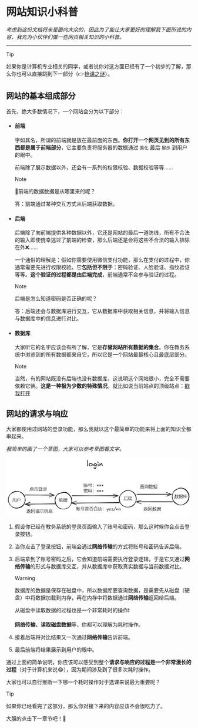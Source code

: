 # 网站知识小科普

*考虑到这份文档将来是面向大众的，因此为了能让大家更好的理解我下面所说的内容，我先为小伙伴们做一些网页相关知识的小科普。*

---

> [!tip]
>
> 如果你是计算机专业相关的同学，或者说你对这方面已经有了一个初步的了解，那么你也可以直接跳到下一部分（👉[抢课之谜](/select-course/mystery)）。

## 网站的基本组成部分

首先，绝大多数情况下，一个网站会分为以下部分：

- #### 前端

  字如其名，所谓的前端就是放在最前面的东西。**你打开一个网页见到的所有东西都是属于前端部分**，它主要负责将服务器的数据通过 `美化` 最后 `展示` 到用户的眼中。

  前端除了展示数据以外，还会有一系列的权限校验、数据校验等等……

  > [!note]
  >
  > 🤔前端的数据数据是从哪里来的呢？
  >
  > 答：前端通过某种交互方式从后端获取数据。

- #### 后端

  后端除了向前端提供各种数据以外，它还是网站的最后一道防线，所有不合法的输入即使侥幸逃过了前端的检查，那么后端还是会将这些不合法的输入排除在外❌……

  一个通俗的理解是：假如你需要使用微信支付功能，那么在支付的过程中，你通常需要先进行权限校验。它**包括但不限于**：密码验证、人脸验证、指纹验证等等。**这个验证的过程都是由后端完成**，前端通常不会参与验证的过程。

  > [!note]
  >
  > 后端是怎么知道密码是否正确的呢？
  >
  > 答：后端还会与数据库进行交互，它从数据库中获取相关信息，并将输入信息与数据库中的信息进行对比。

- #### 数据库

  大家听它的名字应该会有所了解，它是**存储网站所有数据的集合**。你在教务系统中浏览到的所有数据都来自它，所以它是一个网站最最核心且最底层部分。

  > [!note]
  >
  > 当然，有的网站既没有后端也没有数据库，这说明这个网站很小，完全不需要依赖它俩。**这是一种极为少数的特殊情况**。就比如说当前站点的顶级站点：[戳我打开](https://www.thcpdd.com)

## 网站的请求与响应

大家都使用过网站的登录功能，那么我就以这个最简单的功能来将上面的知识全都串起来。

*我简单的画了一个草图，大家可以参考草图看文字。*

![](images/login.png)

1. 假设你已经在教务系统的登录页面输入了账号和密码，那么这时候你会点击登录按钮。

2. 当你点击了登录按钮，前端会通过**网络传输**的方式将账号和密码告诉后端。

3. 后端拿到了账号密码之后，它会知道前端需要执行登录逻辑，于是它又通过**网络传输**的形式与数据库交互，并从数据库中获取真实数据与当前数据对比。

   > [!warning]
   >
   > 数据库的数据是保存在磁盘中，所以数据库要查询数据，是需要先从磁盘（硬盘）中将数据加载到内存，再在内存中将数据通过**网络传输**返回给后端。
   >
   > 从磁盘中读取数据的过程也是一个非常耗时的操作❗
   >
   > **网络传输、读取磁盘数据**等，你都可以理解为耗时操作。

4. 接着后端将对比结果又一次通过**网络传输**告诉前端。

5. 最后前端将结果展示到用户的眼中。

通过上面的简单说明，你应该可以感受到整个**请求与响应的过程是一个非常漫长的过程**（对于计算机来说😂），因为期间涉及到了很多次耗时操作。

大家也可以自行推断一下哪一个耗时操作对于选课来说最为重要呢？

> [!tip]
>
> 如果你已经看完了这部分，那么你对接下来的内容应该不会很吃力了。
>
> 大胆的点击下一章节吧！💪